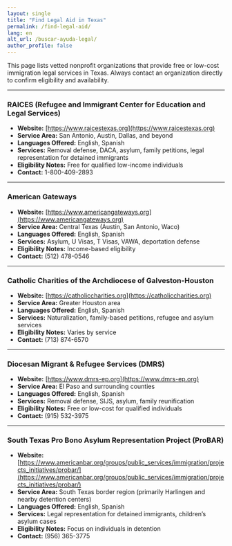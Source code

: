 ```yaml
---
layout: single
title: "Find Legal Aid in Texas"
permalink: /find-legal-aid/
lang: en
alt_url: /buscar-ayuda-legal/
author_profile: false
---
```

This page lists vetted nonprofit organizations that provide free or low-cost immigration legal services in Texas. Always contact an organization directly to confirm eligibility and availability.

---

### RAICES (Refugee and Immigrant Center for Education and Legal Services)

- **Website:** [https://www.raicestexas.org](https://www.raicestexas.org)
- **Service Area:** San Antonio, Austin, Dallas, and beyond
- **Languages Offered:** English, Spanish
- **Services:** Removal defense, DACA, asylum, family petitions, legal representation for detained immigrants
- **Eligibility Notes:** Free for qualified low-income individuals
- **Contact:** 1-800-409-2893

---

### American Gateways

- **Website:** [https://www.americangateways.org](https://www.americangateways.org)
- **Service Area:** Central Texas (Austin, San Antonio, Waco)
- **Languages Offered:** English, Spanish
- **Services:** Asylum, U Visas, T Visas, VAWA, deportation defense
- **Eligibility Notes:** Income-based eligibility
- **Contact:** (512) 478-0546

---

### Catholic Charities of the Archdiocese of Galveston-Houston

- **Website:** [https://catholiccharities.org](https://catholiccharities.org)
- **Service Area:** Greater Houston area
- **Languages Offered:** English, Spanish
- **Services:** Naturalization, family-based petitions, refugee and asylum services
- **Eligibility Notes:** Varies by service
- **Contact:** (713) 874-6570

---

### Diocesan Migrant & Refugee Services (DMRS)

- **Website:** [https://www.dmrs-ep.org](https://www.dmrs-ep.org)
- **Service Area:** El Paso and surrounding counties
- **Languages Offered:** English, Spanish
- **Services:** Removal defense, SIJS, asylum, family reunification
- **Eligibility Notes:** Free or low-cost for qualified individuals
- **Contact:** (915) 532-3975

---

### South Texas Pro Bono Asylum Representation Project (ProBAR)

- **Website:** [https://www.americanbar.org/groups/public_services/immigration/projects_initiatives/probar/](https://www.americanbar.org/groups/public_services/immigration/projects_initiatives/probar/)
- **Service Area:** South Texas border region (primarily Harlingen and nearby detention centers)
- **Languages Offered:** English, Spanish
- **Services:** Legal representation for detained immigrants, children’s asylum cases
- **Eligibility Notes:** Focus on individuals in detention
- **Contact:** (956) 365-3775